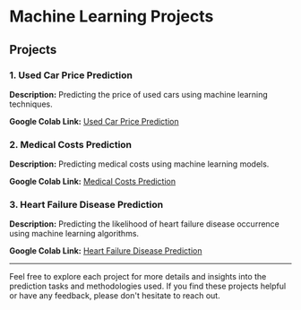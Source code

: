 # Machine Learning Projects

## Projects

### 1. Used Car Price Prediction

**Description:** Predicting the price of used cars using machine learning techniques.

**Google Colab Link:** [Used Car Price Prediction](https://colab.research.google.com/drive/1CfK1C46Q1K-WHo5q2hFxEmUi2rWz5qwz#scrollTo=B1hWjAW44igx)

### 2. Medical Costs Prediction

**Description:** Predicting medical costs using machine learning models.

**Google Colab Link:** [Medical Costs Prediction](https://colab.research.google.com/drive/1_jGQzqc3I0T8I8z-YiinhNGTKt50z23r#scrollTo=z_6Ika2ZM1KI)

### 3. Heart Failure Disease Prediction

**Description:** Predicting the likelihood of heart failure disease occurrence using machine learning algorithms.

**Google Colab Link:** [Heart Failure Disease Prediction](https://colab.research.google.com/drive/1tzWbgkzKiLt4ydd7S9y2d_QkqLTVSVrf#scrollTo=hxvjUiZ51tNk)

---

Feel free to explore each project for more details and insights into the prediction tasks and methodologies used. If you find these projects helpful or have any feedback, please don't hesitate to reach out.
